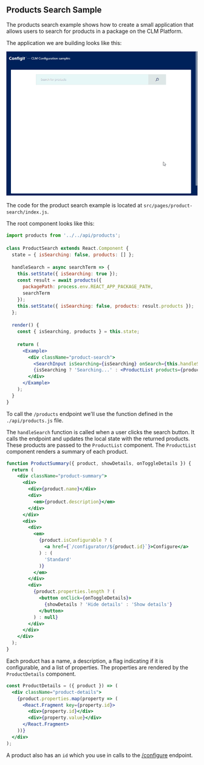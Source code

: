 ## Products Search Sample

The products search example shows how to create a small application that allows users to search for products in a package on the CLM Platform.

The application we are building looks like this:

![Product search sample](./product-search.gif)

The code for the product search example is located at `src/pages/product-search/index.js`.

The root component looks like this:

```jsx
import products from '../../api/products';

class ProductSearch extends React.Component {
  state = { isSearching: false, products: [] };

  handleSearch = async searchTerm => {
    this.setState({ isSearching: true });
    const result = await products({
      packagePath: process.env.REACT_APP_PACKAGE_PATH,
      searchTerm
    });
    this.setState({ isSearching: false, products: result.products });
  };

  render() {
    const { isSearching, products } = this.state;

    return (
      <Example>
        <div className="product-search">
          <SearchInput isSearching={isSearching} onSearch={this.handleSearch} />
          {isSearching ? 'Searching...' : <ProductList products={products} />}
        </div>
      </Example>
    );
  }
}
```

To call the `/products` endpoint we'll use the function defined in the `./api/products.js` file.

The `handleSearch` function is called when a user clicks the search button. It calls the endpoint and updates the local state with the returned products. These products are passed to the `ProductList` component. The `ProductList` component renders a summary of each product.

```jsx
function ProductSummary({ product, showDetails, onToggleDetails }) {
  return (
    <div className="product-summary">
      <div>
        <div>{product.name}</div>
        <div>
          <em>{product.description}</em>
        </div>
      </div>
      <div>
        <div>
          <em>
            {product.isConfigurable ? (
              <a href={`/configurator/${product.id}`}>Configure</a>
            ) : (
              'Standard'
            )}
          </em>
        </div>
        <div>
          {product.properties.length ? (
            <button onClick={onToggleDetails}>
              {showDetails ? 'Hide details' : 'Show details'}
            </button>
          ) : null}
        </div>
      </div>
    </div>
  );
}
```

Each product has a name, a description, a flag indicating if it is configurable, and a list of properties. The properties are rendered by the `ProductDetails` component.

```jsx
const ProductDetails = ({ product }) => (
  <div className="product-details">
    {product.properties.map(property => (
      <React.Fragment key={property.id}>
        <div>{property.id}</div>
        <div>{property.value}</div>
      </React.Fragment>
    ))}
  </div>
);
```

A product also has an `id` which you use in calls to the [/configure](CONFIGURATOR.md) endpoint.
